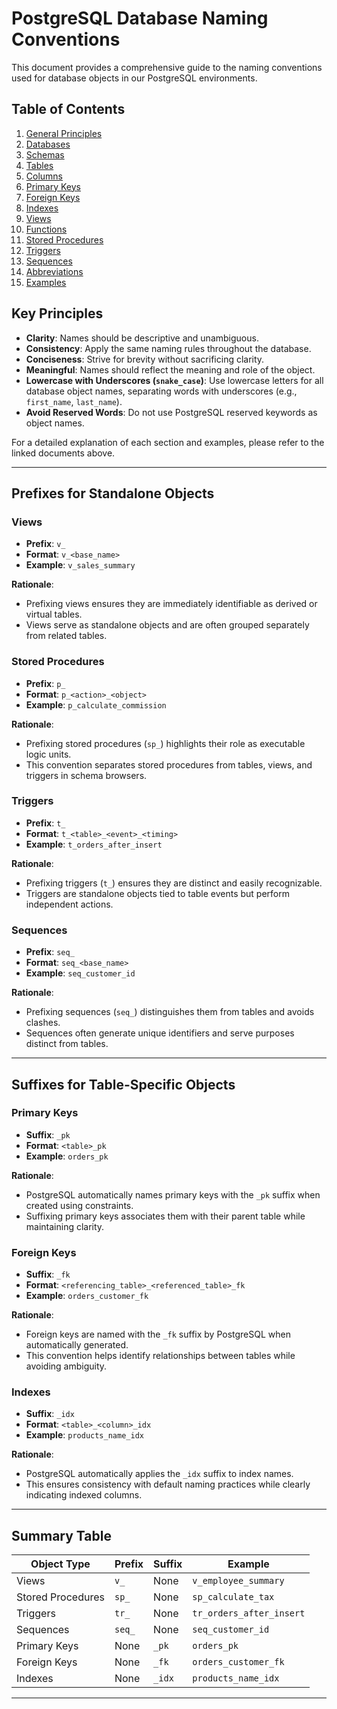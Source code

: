 # PostgreSQL Database Naming Conventions

This document provides a comprehensive guide to the naming conventions used for database objects in our PostgreSQL environments.

## Table of Contents

1.  [General Principles](general-principles.md)
2.  [Databases](databases.md)
3.  [Schemas](schemas.md)
4.  [Tables](tables.md)
5.  [Columns](columns.md)
6.  [Primary Keys](primary-keys.md)
7.  [Foreign Keys](foreign-keys.md)
8.  [Indexes](indexes.md)
9.  [Views](views.md)
10. [Functions](functions.md)
11. [Stored Procedures](stored-procedures.md)
12. [Triggers](triggers.md)
13. [Sequences](sequences.md)
14. [Abbreviations](abbreviations.md)
15. [Examples](examples.md)

## Key Principles

- **Clarity**: Names should be descriptive and unambiguous.
- **Consistency**: Apply the same naming rules throughout the database.
- **Conciseness**: Strive for brevity without sacrificing clarity.
- **Meaningful**: Names should reflect the meaning and role of the object.
- **Lowercase with Underscores (`snake_case`)**: Use lowercase letters for all database object names, separating words with underscores (e.g., `first_name`, `last_name`).
- **Avoid Reserved Words**: Do not use PostgreSQL reserved keywords as object names.

For a detailed explanation of each section and examples, please refer to the linked documents above.

---

## Prefixes for Standalone Objects

### Views

- **Prefix**: `v_`
- **Format**: `v_<base_name>`
- **Example**: `v_sales_summary`

**Rationale**:

- Prefixing views ensures they are immediately identifiable as derived or virtual tables.
- Views serve as standalone objects and are often grouped separately from related tables.

### Stored Procedures

- **Prefix**: `p_`
- **Format**: `p_<action>_<object>`
- **Example**: `p_calculate_commission`

**Rationale**:

- Prefixing stored procedures (`sp_`) highlights their role as executable logic units.
- This convention separates stored procedures from tables, views, and triggers in schema browsers.

### Triggers

- **Prefix**: `t_`
- **Format**: `t_<table>_<event>_<timing>`
- **Example**: `t_orders_after_insert`

**Rationale**:

- Prefixing triggers (`t_`) ensures they are distinct and easily recognizable.
- Triggers are standalone objects tied to table events but perform independent actions.

### Sequences

- **Prefix**: `seq_`
- **Format**: `seq_<base_name>`
- **Example**: `seq_customer_id`

**Rationale**:

- Prefixing sequences (`seq_`) distinguishes them from tables and avoids clashes.
- Sequences often generate unique identifiers and serve purposes distinct from tables.

---

## Suffixes for Table-Specific Objects

### Primary Keys

- **Suffix**: `_pk`
- **Format**: `<table>_pk`
- **Example**: `orders_pk`

**Rationale**:

- PostgreSQL automatically names primary keys with the `_pk` suffix when created using constraints.
- Suffixing primary keys associates them with their parent table while maintaining clarity.

### Foreign Keys

- **Suffix**: `_fk`
- **Format**: `<referencing_table>_<referenced_table>_fk`
- **Example**: `orders_customer_fk`

**Rationale**:

- Foreign keys are named with the `_fk` suffix by PostgreSQL when automatically generated.
- This convention helps identify relationships between tables while avoiding ambiguity.

### Indexes

- **Suffix**: `_idx`
- **Format**: `<table>_<column>_idx`
- **Example**: `products_name_idx`

**Rationale**:

- PostgreSQL automatically applies the `_idx` suffix to index names.
- This ensures consistency with default naming practices while clearly indicating indexed columns.

---

## Summary Table

| **Object Type**   | **Prefix** | **Suffix** | **Example**              |
| ----------------- | ---------- | ---------- | ------------------------ |
| Views             | `v_`       | None       | `v_employee_summary`     |
| Stored Procedures | `sp_`      | None       | `sp_calculate_tax`       |
| Triggers          | `tr_`      | None       | `tr_orders_after_insert` |
| Sequences         | `seq_`     | None       | `seq_customer_id`        |
| Primary Keys      | None       | `_pk`      | `orders_pk`              |
| Foreign Keys      | None       | `_fk`      | `orders_customer_fk`     |
| Indexes           | None       | `_idx`     | `products_name_idx`      |

---
